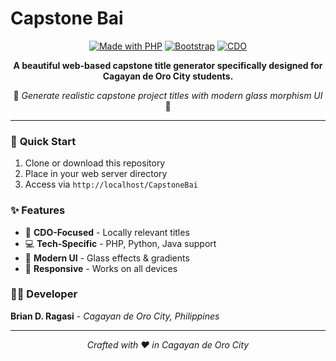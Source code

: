 # Capstone Bai

<div align="center">
  
[![Made with PHP](https://img.shields.io/badge/Made%20with-PHP-777BB4?logo=php&logoColor=white)](https://php.net)
[![Bootstrap](https://img.shields.io/badge/Bootstrap-5.3.0-7952B3?logo=bootstrap&logoColor=white)](https://getbootstrap.com)
[![CDO](https://img.shields.io/badge/CDO-Specific-FF6B35?logo=location&logoColor=white)](https://en.wikipedia.org/wiki/Cagayan_de_Oro)

**A beautiful web-based capstone title generator specifically designed for Cagayan de Oro City students.**

🌊 *Generate realistic capstone project titles with modern glass morphism UI* 🌊

</div>

---

### 🚀 **Quick Start**
1. Clone or download this repository
2. Place in your web server directory
3. Access via `http://localhost/CapstoneBai`

### ✨ **Features**
- 🎯 **CDO-Focused** - Locally relevant titles
- 💻 **Tech-Specific** - PHP, Python, Java support  
- 🎨 **Modern UI** - Glass effects & gradients
- 📱 **Responsive** - Works on all devices

### 👨‍💻 **Developer**
**Brian D. Ragasi** - *Cagayan de Oro City, Philippines*

---
<div align="center">
<em>Crafted with ❤️ in Cagayan de Oro City</em>
</div>

